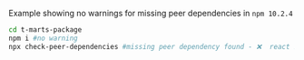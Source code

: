 Example showing no warnings for missing peer dependencies in `npm 10.2.4`

```bash
cd t-marts-package
npm i #no warning
npx check-peer-dependencies #missing peer dependency found - ❌  react 18.2.0 is required by bob-jane-package@1.0.0 (react is not installed)
```
